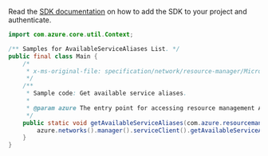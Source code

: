 Read the [SDK documentation](https://github.com/Azure/azure-sdk-for-java/blob/azure-resourcemanager_2.10.0/sdk/resourcemanager/azure-resourcemanager/README.md) on how to add the SDK to your project and authenticate.

```java
import com.azure.core.util.Context;

/** Samples for AvailableServiceAliases List. */
public final class Main {
    /*
     * x-ms-original-file: specification/network/resource-manager/Microsoft.Network/stable/2021-05-01/examples/AvailableServiceAliasesList.json
     */
    /**
     * Sample code: Get available service aliases.
     *
     * @param azure The entry point for accessing resource management APIs in Azure.
     */
    public static void getAvailableServiceAliases(com.azure.resourcemanager.AzureResourceManager azure) {
        azure.networks().manager().serviceClient().getAvailableServiceAliases().list("westcentralus", Context.NONE);
    }
}
```
